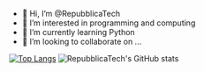 - 👋 Hi, I’m @RepubblicaTech
- 👀 I’m interested in programming and computing
- 🌱 I’m currently learning Python
- 💞️ I’m looking to collaborate on ...

<!---
RepubblicaTech/RepubblicaTech is a ✨ special ✨ repository because its `README.md` (this file) appears on your GitHub profile.
You can click the Preview link to take a look at your changes.
--->

[![Top Langs](https://github-readme-stats.vercel.app/api/top-langs/?username=RepubblicaTech&hide_progress=false)](https://github.com/anuraghazra/github-readme-stats)
![RepubblicaTech's GitHub stats](https://github-readme-stats.vercel.app/api?username=RepubblicaTech)

